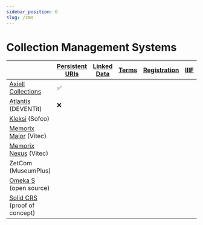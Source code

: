 ```yaml
---
sidebar_position: 6
slug: /cms
---
```


# Collection Management Systems

|                                                                                    | [Persistent URIs](../publish/persistent-uris.md) | [Linked Data](../publish/linked-data.md) | [Terms](../publish/terms.md) | [Registration](../publish/register.md) | [IIIF](../publish/iiif.md) |
|------------------------------------------------------------------------------------|--------------------------------------------------|------------------------------------------|------------------------------|----------------------------------------|----------------------------|
| [Axiell Collections](https://www.axiell.com/solutions/product/axiell-collections/) | ✅                                                |                                          |                              |                                        |                            |
| [Atlantis](https://atlantis.deventit.nl/) (DEVENTit)                               | ❌                                                |                                          |                              |                                        |                            |
| [Kleksi](https://kleksi.com/en/nde-compatible) (Sofco)                             |                                                  |                                          |                              |                                        |                            |
| [Memorix Maior](https://www.vitec-memorix.com/oplossingen/memorix-maior/) (Vitec)  |                                                  |                                          |                              |                                        |                            |
| [Memorix Nexus](https://www.vitec-memorix.com/oplossingen/memorix-nexus/) (Vitec)  |                                                  |                                          |                              |                                        |                            |
| ZetCom (MuseumPlus)                                                                |                                                  |                                          |                              |                                        |                            |
| [Omeka S](https://omeka.org/s/) (open source)                                      |                                                  |                                          |                              |                                        |                            |
| [Solid CRS](https://solid-crs.netwerkdigitaalerfgoed.nl/manage) (proof of concept) |                                                  |                                          |                              |                                        |                            |

